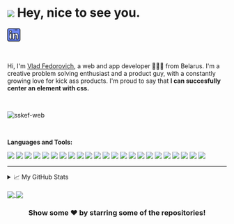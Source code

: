 <h1><img src="https://emojis.slackmojis.com/emojis/images/1531849430/4246/blob-sunglasses.gif?1531849430" width="30"/> Hey, nice to see you.</h1>

<p align="left">
<a href="https://www.linkedin.com/in/vlad-fedorovich-390802260/" target="_blank"><img height="30" src="https://raw.githubusercontent.com/AbhishekMaira10/AbhishekMaira10/master/linkedin.png?raw=true"></a>&nbsp;&nbsp;&nbsp;&nbsp;&nbsp;
</p>

<br>

Hi, I'm [Vlad Fedorovich](https://t.me/sskef), a web and app developer 👨🏻‍💻 from Belarus. I'm a creative problem solving enthusiast and a product guy, with a constantly growing love for kick ass products. I'm proud to say that **I can succesfully center an element with css.**

<br>
 <p align="left"> <img src="https://komarev.com/ghpvc/?username=sskef-web" alt="sskef-web" /> </p>
 
 </br>

**Languages and Tools:**
<br>

<div>
<img height="50" src="https://cdn.jsdelivr.net/gh/devicons/devicon@latest/icons/archlinux/archlinux-original.svg" />
<img height="50" src="https://cdn.jsdelivr.net/gh/devicons/devicon@latest/icons/ubuntu/ubuntu-original.svg" />
<img height="50" src="https://cdn.jsdelivr.net/gh/devicons/devicon@latest/icons/fedora/fedora-plain.svg" />
<img height="50" src="https://cdn.jsdelivr.net/gh/devicons/devicon@latest/icons/linux/linux-original.svg" />
<img height="50" src="https://cdn.jsdelivr.net/gh/devicons/devicon@latest/icons/html5/html5-original.svg" />
<img height="50" src="https://cdn.jsdelivr.net/gh/devicons/devicon@latest/icons/css3/css3-original.svg" />
<img height="50" src="https://cdn.jsdelivr.net/gh/devicons/devicon@latest/icons/javascript/javascript-original.svg" />
<img height="50" src="https://cdn.jsdelivr.net/gh/devicons/devicon@latest/icons/dart/dart-plain-wordmark.svg" />
<img height="50" src="https://cdn.jsdelivr.net/gh/devicons/devicon@latest/icons/flutter/flutter-original.svg" />
<img height="50" src="https://cdn.jsdelivr.net/gh/devicons/devicon@latest/icons/gradle/gradle-original.svg" />
<img height="50" src="https://cdn.jsdelivr.net/gh/devicons/devicon@latest/icons/androidstudio/androidstudio-original.svg" />
<img height="50" src="https://cdn.jsdelivr.net/gh/devicons/devicon@latest/icons/visualstudio/visualstudio-original.svg" />
<img height="50" src="https://cdn.jsdelivr.net/gh/devicons/devicon@latest/icons/vscode/vscode-original.svg" />
<img height="50" src="https://cdn.jsdelivr.net/gh/devicons/devicon@latest/icons/microsoftsqlserver/microsoftsqlserver-original.svg" />
<img height="50" src="https://cdn.jsdelivr.net/gh/devicons/devicon@latest/icons/csharp/csharp-original.svg" />
<img height="50" src="https://cdn.jsdelivr.net/gh/devicons/devicon@latest/icons/dot-net/dot-net-original.svg" />
<img height="50" src="https://cdn.jsdelivr.net/gh/devicons/devicon@latest/icons/figma/figma-original.svg" />
<img height="50" src="https://cdn.jsdelivr.net/gh/devicons/devicon@latest/icons/filezilla/filezilla-original.svg" />
<img height="50" src="https://cdn.jsdelivr.net/gh/devicons/devicon@latest/icons/git/git-original.svg" />
<img height="50" src="https://cdn.jsdelivr.net/gh/devicons/devicon@latest/icons/json/json-original.svg" />
<img height="50" src="https://cdn.jsdelivr.net/gh/devicons/devicon@latest/icons/npm/npm-original-wordmark.svg" />
<img height="50" src="https://cdn.jsdelivr.net/gh/devicons/devicon@latest/icons/postman/postman-original.svg" />
<img height="50" src="https://cdn.jsdelivr.net/gh/devicons/devicon@latest/icons/wordpress/wordpress-plain.svg" />
</div>

---

<details>
<summary>📈 My GitHub Stats</summary>

<p align="center"> <img src="https://github-readme-stats.vercel.app/api?username=sskef-web&show_icons=true&theme=gotham" alt="sskef-web" />

</details>

</br>

<a href="https://github.com/sskef-web/achieveclubmobileclient" target="_blank">
  <img align="center" src="https://github-readme-stats.vercel.app/api/pin/?username=sskef-web&repo=achieveclubmobileclient&theme=dracula" />
</a>
<a href="https://github.com/sskef-web/PasadenaMobileClient" target="_blank">
  <img align="center" src="https://github-readme-stats.vercel.app/api/pin/?username=sskef-web&repo=PasadenaMobileClient&theme=dracula" />
</a>
<div align="center">

### Show some ❤️ by starring some of the repositories!
</div>
